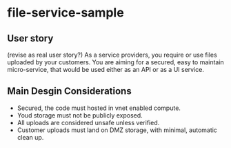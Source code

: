 # file-service-sample

## User story

(revise as real user story?)
As a service providers, you require or use files uploaded by your customers. You are aiming for a secured, easy to maintain micro-service, that would be used either as an API or as a UI service.

## Main Desgin Considerations

- Secured, the code must hosted in vnet enabled compute.
- Youd storage must not be publicly exposed.
- All uploads are considered unsafe unless verified.
- Customer uploads must land on DMZ storage, with minimal, automatic clean up.


